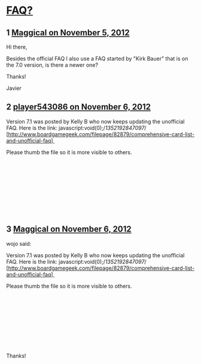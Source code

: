 # [FAQ?](https://community.fantasyflightgames.com/topic/73803-faq/)

## 1 [Maggical on November 5, 2012](https://community.fantasyflightgames.com/topic/73803-faq/?do=findComment&comment=719084)

Hi there,

Besides the official FAQ I also use a FAQ started by "Kirk Bauer" that is on the 7.0 version, is there a newer one?

Thanks!

Javier

## 2 [player543086 on November 6, 2012](https://community.fantasyflightgames.com/topic/73803-faq/?do=findComment&comment=719413)

Version 7.1 was posted by Kelly B who now keeps updating the unofficial FAQ. Here is the link: javascript:void(0);/*1352192847097*/ [http://www.boardgamegeek.com/filepage/82879/comprehensive-card-list-and-unofficial-faq] 

Please thumb the file so it is more visible to others.

 

 

 

 

 

## 3 [Maggical on November 6, 2012](https://community.fantasyflightgames.com/topic/73803-faq/?do=findComment&comment=719449)

wojo said:

Version 7.1 was posted by Kelly B who now keeps updating the unofficial FAQ. Here is the link: javascript:void(0);/*1352192847097*/ [http://www.boardgamegeek.com/filepage/82879/comprehensive-card-list-and-unofficial-faq] 

Please thumb the file so it is more visible to others.

 

 

 

 

 



Thanks!

